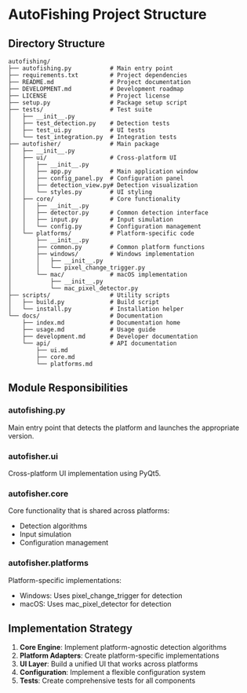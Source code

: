 # AutoFishing Project Structure

## Directory Structure

```
autofishing/
├── autofishing.py           # Main entry point
├── requirements.txt         # Project dependencies
├── README.md                # Project documentation
├── DEVELOPMENT.md           # Development roadmap
├── LICENSE                  # Project license
├── setup.py                 # Package setup script
├── tests/                   # Test suite
│   ├── __init__.py
│   ├── test_detection.py    # Detection tests
│   ├── test_ui.py           # UI tests
│   └── test_integration.py  # Integration tests
├── autofisher/              # Main package
│   ├── __init__.py
│   ├── ui/                  # Cross-platform UI
│   │   ├── __init__.py
│   │   ├── app.py           # Main application window
│   │   ├── config_panel.py  # Configuration panel
│   │   ├── detection_view.py# Detection visualization
│   │   └── styles.py        # UI styling
│   ├── core/                # Core functionality
│   │   ├── __init__.py
│   │   ├── detector.py      # Common detection interface
│   │   ├── input.py         # Input simulation
│   │   └── config.py        # Configuration management
│   └── platforms/           # Platform-specific code
│       ├── __init__.py
│       ├── common.py        # Common platform functions
│       ├── windows/         # Windows implementation
│       │   ├── __init__.py
│       │   └── pixel_change_trigger.py
│       └── mac/             # macOS implementation
│           ├── __init__.py
│           └── mac_pixel_detector.py
├── scripts/                 # Utility scripts
│   ├── build.py             # Build script
│   └── install.py           # Installation helper
└── docs/                    # Documentation
    ├── index.md             # Documentation home
    ├── usage.md             # Usage guide
    ├── development.md       # Developer documentation
    └── api/                 # API documentation
        ├── ui.md
        ├── core.md
        └── platforms.md
```

## Module Responsibilities

### autofishing.py
Main entry point that detects the platform and launches the appropriate version.

### autofisher.ui
Cross-platform UI implementation using PyQt5.

### autofisher.core
Core functionality that is shared across platforms:
- Detection algorithms
- Input simulation
- Configuration management

### autofisher.platforms
Platform-specific implementations:
- Windows: Uses pixel_change_trigger for detection
- macOS: Uses mac_pixel_detector for detection

## Implementation Strategy

1. **Core Engine**: Implement platform-agnostic detection algorithms
2. **Platform Adapters**: Create platform-specific implementations
3. **UI Layer**: Build a unified UI that works across platforms
4. **Configuration**: Implement a flexible configuration system
5. **Tests**: Create comprehensive tests for all components 